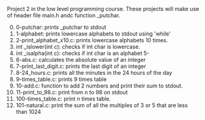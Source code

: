 Project 2 in the low level programming course.
These projects will make use of header file main.h andc function _putchar.

0. 0-putchar: prints _putchar to stdout
1. 1-alphabet: prints lowercase alphabets to stdout using 'while'
2. 2-print_alphabet_x10.c: prints lowercase alphabets 10 times.
3. int _islower(int c): checks if int char is lowercase.
4. int _isalpha(int c): checks if int char is an alphabet
5-
6. 6-abs.c: calculates the absolute value of an integer
7. 7-print_last_digit.c: prints the last digit of an integer
8. 8-24_hours.c: prints all the minutes in the 24 hours of the day
9. 9-times_table.c: prints 9 times table
10. 10-add.c: function to add 2 numbers and print their sum to stdout.
11. 11-print_to_98.c: print from n to 98 on stdout
12. 100-times_table.c: print n times table.
13. 101-natural.c: print the sum of all the multiples of 3 or 5 that are less
than 1024